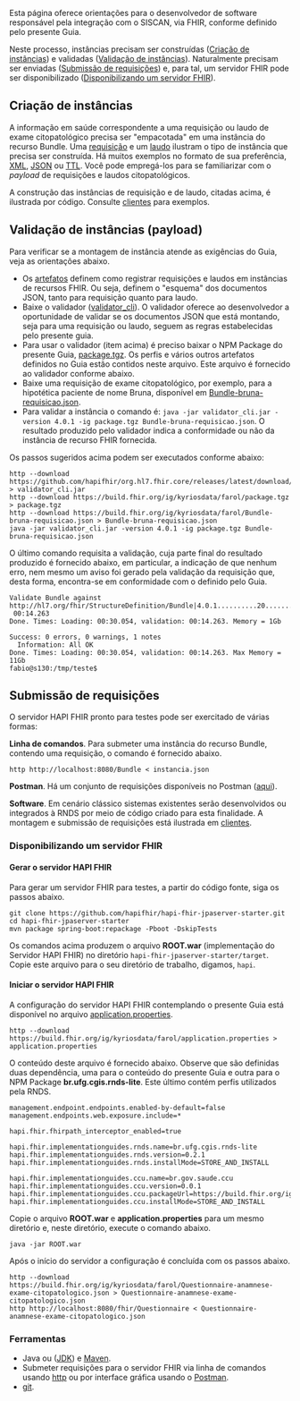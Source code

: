 Esta página oferece orientações para o desenvolvedor
de software responsável pela integração com o SISCAN, via FHIR, conforme
definido pelo presente Guia. 

Neste processo, instâncias precisam ser construídas ([Criação de instâncias](#criação-de-instâncias)) e validadas ([Validação de instâncias](#validação-de-instâncias-payload)). Naturalmente precisam ser enviadas ([Submissão de requisições](#submissão-de-requisições)) e, para tal, um servidor FHIR pode ser disponibilizado ([Disponibilizando um servidor FHIR](#disponibilizando-um-servidor-fhir)).

## Criação de instâncias
A informação em saúde correspondente a uma requisição ou laudo de exame citopatológico precisa ser "empacotada" em uma instância do recurso Bundle. Uma [requisição](Bundle-bruna-requisicao.json) e um [laudo](Bundle-bruna-laudo.json) ilustram o tipo de instância que precisa ser construída. Há muitos exemplos no formato de sua preferência, [XML](examples.xml.zip), [JSON](examples.json.zip) ou [TTL](examples.ttl.zip). Você pode empregá-los para se familiarizar com o _payload_ de requisições e laudos citopatológicos. 

A construção das instâncias de requisição e de laudo, citadas acima, é ilustrada por código. Consulte [clientes](https://github.com/kyriosdata/farol/tree/main/clientes) para exemplos.

## Validação de instâncias (payload)
Para verificar se a montagem de instância atende as exigências do Guia, veja as orientações abaixo.

- Os [artefatos](artifacts.html) definem como registrar requisições e laudos em instâncias de recursos FHIR. Ou seja, definem o "esquema" dos documentos JSON, tanto para requisição quanto para laudo. 
- Baixe o validador ([validator_cli](https://github.com/hapifhir/org.hl7.fhir.core/releases/latest/download/validator_cli.jar)). O validador oferece ao desenvolvedor a oportunidade de validar se os documentos JSON que está montando, seja para uma requisição ou laudo, seguem as regras estabelecidas pelo presente guia. 
- Para usar o validador (item acima) é preciso baixar o NPM Package do presente Guia, [package.tgz](package.tgz). Os perfis e vários outros artefatos definidos no Guia estão contidos neste arquivo. Este arquivo é fornecido ao validador conforme abaixo.
- Baixe uma requisição de exame citopatológico, por exemplo, para a hipotética paciente de nome Bruna, disponível em [Bundle-bruna-requisicao.json](https://build.fhir.org/ig/kyriosdata/farol/Bundle-bruna-requisicao.json).
- Para validar a instância o comando é: `java -jar validator_cli.jar -version 4.0.1 -ig package.tgz Bundle-bruna-requisicao.json`. O resultado produzido pelo validador indica a conformidade ou não da instância de recurso FHIR fornecida. 

Os passos sugeridos acima podem ser executados conforme abaixo:
```
http --download https://github.com/hapifhir/org.hl7.fhir.core/releases/latest/download/validator_cli.jar > validator_cli.jar
http --download https://build.fhir.org/ig/kyriosdata/farol/package.tgz > package.tgz
http --download https://build.fhir.org/ig/kyriosdata/farol/Bundle-bruna-requisicao.json > Bundle-bruna-requisicao.json
java -jar validator_cli.jar -version 4.0.1 -ig package.tgz Bundle-bruna-requisicao.json
```

O último comando requisita a validação, cuja parte final do resultado produzido é fornecido abaixo, em particular, a indicação de que nenhum erro, nem mesmo um aviso foi gerado pela validação da requisição que, desta forma, 
encontra-se em conformidade com o definido pelo Guia.

```
Validate Bundle against http://hl7.org/fhir/StructureDefinition/Bundle|4.0.1..........20..........40..........60..........80.........|
 00:14.263
Done. Times: Loading: 00:30.054, validation: 00:14.263. Memory = 1Gb

Success: 0 errors, 0 warnings, 1 notes
  Information: All OK
Done. Times: Loading: 00:30.054, validation: 00:14.263. Max Memory = 11Gb
fabio@s130:/tmp/teste$ 
```

## Submissão de requisições
O servidor HAPI FHIR pronto para testes pode ser exercitado de várias formas: 

**Linha de comandos**. Para submeter uma instância do recurso Bundle, contendo uma requisição, o comando é fornecido abaixo.

```
http http://localhost:8080/Bundle < instancia.json
```

**Postman**. Há um conjunto de requisições disponíveis no Postman ([aqui](https://documenter.getpostman.com/view/36481009/2sA3e5f8uc)).

**Software**. Em cenário clássico sistemas existentes serão desenvolvidos ou integrados à RNDS por meio de código criado para esta finalidade.
A montagem e submissão de requisições está ilustrada em [clientes](https://github.com/kyriosdata/farol/tree/main/clientes).


### Disponibilizando um servidor FHIR

#### Gerar o servidor HAPI FHIR
Para gerar um servidor FHIR para testes, a partir do código fonte, siga os passos abaixo. 

```
git clone https://github.com/hapifhir/hapi-fhir-jpaserver-starter.git
cd hapi-fhir-jpaserver-starter
mvn package spring-boot:repackage -Pboot -DskipTests
```

Os comandos acima produzem o arquivo **ROOT.war** (implementação do Servidor HAPI FHIR) no diretório `hapi-fhir-jpaserver-starter/target`. Copie este arquivo para o seu diretório de trabalho, digamos, `hapi`. 

#### Iniciar o servidor HAPI FHIR

A configuração do servidor HAPI FHIR contemplando o presente Guia está disponível no arquivo [application.properties](application.properties).

```
http --download https://build.fhir.org/ig/kyriosdata/farol/application.properties > application.properties
```

O conteúdo deste arquivo é fornecido abaixo. Observe que são definidas duas dependência, uma para o conteúdo do presente Guia e outra para o NPM Package **br.ufg.cgis.rnds-lite**. Este último contém perfis utilizados pela RNDS.

```
management.endpoint.endpoints.enabled-by-default=false
management.endpoints.web.exposure.include=*

hapi.fhir.fhirpath_interceptor_enabled=true

hapi.fhir.implementationguides.rnds.name=br.ufg.cgis.rnds-lite
hapi.fhir.implementationguides.rnds.version=0.2.1
hapi.fhir.implementationguides.rnds.installMode=STORE_AND_INSTALL

hapi.fhir.implementationguides.ccu.name=br.gov.saude.ccu
hapi.fhir.implementationguides.ccu.version=0.0.1
hapi.fhir.implementationguides.ccu.packageUrl=https://build.fhir.org/ig/kyriosdata/farol/package.tgz
hapi.fhir.implementationguides.ccu.installMode=STORE_AND_INSTALL
```

Copie o arquivo **ROOT.war** e **application.properties** para 
um mesmo diretório e, neste diretório, execute o comando abaixo.

```
java -jar ROOT.war
```

Após o início do servidor a configuração é concluída com os passos abaixo. 

```
http --download https://build.fhir.org/ig/kyriosdata/farol/Questionnaire-anamnese-exame-citopatologico.json > Questionnaire-anamnese-exame-citopatologico.json
http http://localhost:8080/fhir/Questionnaire < Questionnaire-anamnese-exame-citopatologico.json
```

### Ferramentas
- Java ou ([JDK](https://openjdk.org/)) e [Maven](https://maven.apache.org/).
- Submeter requisições para o servidor FHIR via linha de comandos usando [http](https://httpie.io/) ou por interface gráfica usando o [Postman](https://www.postman.com/).
- [git](https://git-scm.com/).
